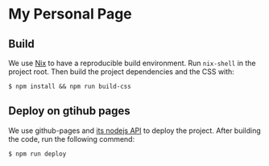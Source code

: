 # My Personal Page

## Build

We use [Nix](https://nixos.org) to have a reproducible build environment. Run `nix-shell`
in the project root. Then build the project dependencies and the CSS with:

```shell
$ npm install && npm run build-css
```

## Deploy on gtihub pages

We use github-pages and [its nodejs API](https://www.npmjs.com/package/gh-pages) to deploy the 
project. After building the code, run the following commend:

```shell
$ npm run deploy
```
